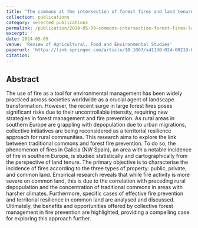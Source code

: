 ```yaml
---
title: "The commons at the intersection of forest fires and land tenure: insights from Galicia (Northwestern Iberia)"
collection: publications
category: selected publications
permalink: /publication/2024-05-09-commons-intersection-forest-fires-land-tenure
excerpt: ''
date: 2024-05-09
venue: 'Review of Agricultural, Food and Environmental Studies'
paperurl: 'https://link.springer.com/article/10.1007/s41130-024-00219-8'
citation: 
---
```


## Abstract

The use of fire as a tool for environmental management has been widely practiced across societies worldwide as a crucial agent of landscape transformation. However, the recent surge in large forest fires poses significant risks due to their uncontrollable intensity, requiring new strategies in forest management and fire prevention. As rural areas in southern Europe are grappling with depopulation due to urban migrations, collective initiatives are being reconsidered as a territorial resilience approach for rural communities. This research aims to explore the link between traditional commons and forest fire prevention. To do so, the phenomenon of fires in Galicia (NW Spain), an area with a notable incidence of fire in southern Europe, is studied statistically and cartographically from the perspective of land tenure. The primary objective is to characterise the incidence of fires according to the three types of property: public, private, and common land. Empirical research reveals that while fire activity is more severe on common land, this is due to the correlation with preceding rural depopulation and the concentration of traditional commons in areas with harsher climates. Furthermore, specific cases of effective fire prevention and territorial resilience in common land are analysed and discussed. Ultimately, the benefits and opportunities offered by collective forest management in fire prevention are highlighted, providing a compelling case for exploring this approach further.
